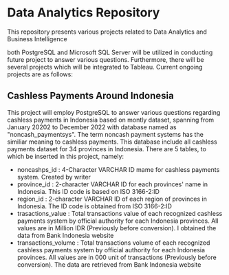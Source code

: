 # Data Analytics Repository
This repository presents various projects related to Data Analytics and Business Intelligence

both PostgreSQL and Microsoft SQL Server will be utilized in conducting future project to answer various questions. Furthermore, there will be several projects which will be integrated to Tableau. Current ongoing projects are as follows:

## Cashless Payments Around Indonesia
This project will employ PostgreSQL to answer various questions regarding cashless payments in Indonesia based on montly dataset, spanning from January 20202 to December 2022 with database named as "noncash_paymentsys". The term noncash payment systems has the similiar meaning to cashless payments. This database include all cashless payments dataset for 34 provinces in Indonesia. There are 5 tables, to which be inserted in this project, namely:

+ noncashps_id         : 4-Character VARCHAR ID mame for cashless payments system. Created by writer
+ province_id          : 2-character VARCHAR ID for each provinces' name in Indonesia. This ID code is based on ISO 3166-2:ID
+ region_id            : 2-character VARCHAR ID of each region of provinces in Indonesia. The ID code is obtained from ISO 3166-2:ID
+ trasactions_value    : Total transactions value of each recognized cashless payments system by official authority for each Indonesia provinces. All values are in Million IDR (Previously before conversion). I obtained the data from Bank Indonesia website
+ transactions_volume  : Total transactions volume of each recognized cashless payments system by official authority for each Indonesia provinces. All values are in 000 unit of transactions (Previously before conversion). The data are retrieved from Bank Indonesia website
